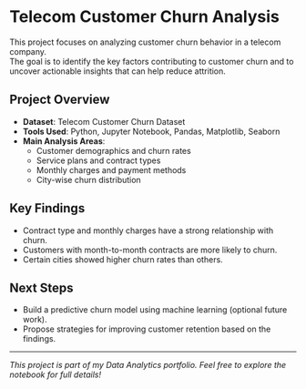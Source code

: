 
# Telecom Customer Churn Analysis

This project focuses on analyzing customer churn behavior in a telecom company.  
The goal is to identify the key factors contributing to customer churn and to uncover actionable insights that can help reduce attrition.

## Project Overview
- **Dataset**: Telecom Customer Churn Dataset
- **Tools Used**: Python, Jupyter Notebook, Pandas, Matplotlib, Seaborn
- **Main Analysis Areas**:
  - Customer demographics and churn rates
  - Service plans and contract types
  - Monthly charges and payment methods
  - City-wise churn distribution

## Key Findings
- Contract type and monthly charges have a strong relationship with churn.
- Customers with month-to-month contracts are more likely to churn.
- Certain cities showed higher churn rates than others.

## Next Steps
- Build a predictive churn model using machine learning (optional future work).
- Propose strategies for improving customer retention based on the findings.

---

*This project is part of my Data Analytics portfolio. Feel free to explore the notebook for full details!*
